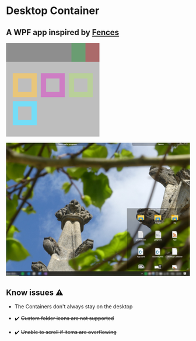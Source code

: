 # Desktop Container

## A WPF app inspired by [Fences](https://www.stardock.com/products/fences/)

![icone](images/icone.png)

![icone](images/screenshot.png)

## Know issues ⚠️
- The Containers don't always stay on the desktop

- ✔️ ~~Custom folder icons are not supported~~
- ✔️ ~~Unable to scroll if items are overflowing~~
